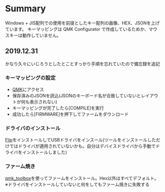 # Summary
Windows + JIS配列での使用を前提としたキー配列の画像、HEX、JSONを上げています。
キーマッピングは QMK Configurator で作成しているためか、マウスキーは動作していません。

## 2019.12.31
かなり久々にいじろうとしたとことすっかり手順を忘れていたので備忘録を追記

### キーマッピングの設定
* [QMK](https://config.qmk.fm/)にアクセス
* 保存済みのJSONを読込(JSONのキーボード名が合致していないとレイアウトが何も表示されない)
* キーマッピングが完了したら[COMPILE]を実行
* 成功したら[FIRMWARE]を押下してファームをダウンロード


### ドライバのインストール
[Flip](https://www.microchip.com/DevelopmentTools/ProductDetails/PartNO/FLIP)をインストールしてUSBドライバをインスール(ツールをインストールしただけではドライバが適用されていないかも。自分はデバイスドライバから手動でドライバをインストールしました)


### ファーム焼き
[qmk_toolbox](https://github.com/qmk/qmk_toolbox/releases)を使ってファームをインストール。Hex以外はすべてデフォルト。
※ドライバをインストールしていないと何をしてもファーム焼きに失敗する 